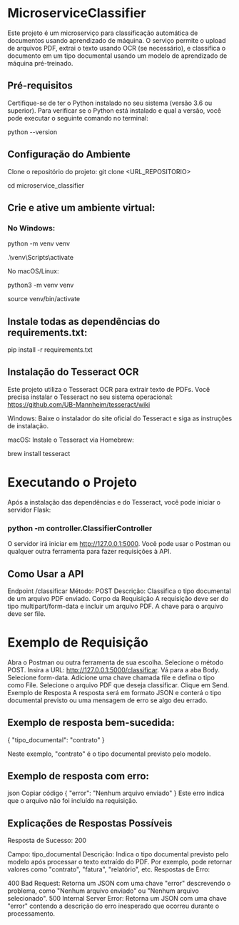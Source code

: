 # MicroserviceClassifier


Este projeto é um microserviço para classificação automática de documentos usando aprendizado de máquina. O serviço permite o upload de arquivos PDF, extrai o texto usando OCR (se necessário), e classifica o documento em um tipo documental usando um modelo de aprendizado de máquina pré-treinado.

## Pré-requisitos

Certifique-se de ter o Python instalado no seu sistema (versão 3.6 ou superior). Para verificar se o Python está instalado e qual a versão, você pode executar o seguinte comando no terminal:

python --version

## Configuração do Ambiente
Clone o repositório do projeto:
git clone <URL_REPOSITORIO>

cd microservice_classifier

## Crie e ative um ambiente virtual:

### No Windows:

python -m venv venv

.\venv\Scripts\activate

No macOS/Linux:

python3 -m venv venv

source venv/bin/activate

## Instale todas as dependências do requirements.txt:

pip install -r requirements.txt

## Instalação do Tesseract OCR
Este projeto utiliza o Tesseract OCR para extrair texto de PDFs. Você precisa instalar o Tesseract no seu sistema operacional: https://github.com/UB-Mannheim/tesseract/wiki

Windows: Baixe o instalador do site oficial do Tesseract e siga as instruções de instalação.

macOS: Instale o Tesseract via Homebrew:

brew install tesseract

# Executando o Projeto
Após a instalação das dependências e do Tesseract, você pode iniciar o servidor Flask:

### python -m controller.ClassifierController

O servidor irá iniciar em http://127.0.0.1:5000. Você pode usar o Postman ou qualquer outra ferramenta para fazer requisições à API.

## Como Usar a API

Endpoint /classificar
Método: POST
Descrição: Classifica o tipo documental de um arquivo PDF enviado.
Corpo da Requisição
A requisição deve ser do tipo multipart/form-data e incluir um arquivo PDF. A chave para o arquivo deve ser file.

# Exemplo de Requisição
Abra o Postman ou outra ferramenta de sua escolha.
Selecione o método POST.
Insira a URL: http://127.0.0.1:5000/classificar.
Vá para a aba Body.
Selecione form-data.
Adicione uma chave chamada file e defina o tipo como File.
Selecione o arquivo PDF que deseja classificar.
Clique em Send.
Exemplo de Resposta
A resposta será em formato JSON e conterá o tipo documental previsto ou uma mensagem de erro se algo deu errado.

## Exemplo de resposta bem-sucedida:

{
  "tipo_documental": "contrato"
}

Neste exemplo, "contrato" é o tipo documental previsto pelo modelo.

## Exemplo de resposta com erro:

json
Copiar código
{
  "error": "Nenhum arquivo enviado"
}
Este erro indica que o arquivo não foi incluído na requisição.

## Explicações de Respostas Possíveis
Resposta de Sucesso: 200

Campo: tipo_documental
Descrição: Indica o tipo documental previsto pelo modelo após processar o texto extraído do PDF. Por exemplo, pode retornar valores como "contrato", "fatura", "relatório", etc.
Respostas de Erro:

400 Bad Request: Retorna um JSON com uma chave "error" descrevendo o problema, como "Nenhum arquivo enviado" ou "Nenhum arquivo selecionado".
500 Internal Server Error: Retorna um JSON com uma chave "error" contendo a descrição do erro inesperado que ocorreu durante o processamento.

